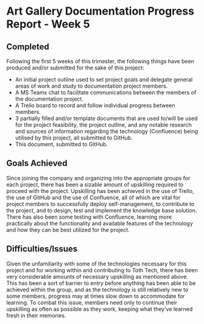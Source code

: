 # Art Gallery Documentation Progress Report - Week 5

## Completed

Following the first 5 weeks of this trimester, the following things have been produced and/or
submitted for the sake of this project:

- An initial project outline used to set project goals and delegate general areas of work and study
  to documentation project members.
- A MS Teams chat to facilitate communications between the members of the documentation project.
- A Trello board to record and follow individual progress between members.
- 3 partially filled and/or template documents that are used to/will be used for the project
  feasibility, the project outline, and any notable research and sources of information regarding
  the technology (Confluence) being utilised by this project, all submitted to GitHub.
- This document, submitted to GitHub.

## Goals Achieved

Since joining the company and organizing into the appropriate groups for each project, there has
been a sizable amount of upskilling required to proceed with the project. Upskilling has been
achieved in the use of Trello, the use of GitHub and the use of Confluence, all of which are vital
for project members to successfully deploy self-management, to contribute to the project, and to
design, test and implement the knowledge base solution. There has also been some testing with
Confluence, learning more practically about the functionality and available features of the
technology and how they can be best utilized for the project.

## Difficulties/Issues

Given the unfamiliarity with some of the technologies necessary for this project and for working
within and contributing to Toth Tech, there has been very considerable amounts of necessary
upskilling as mentioned above. This has been a sort of barrier to entry before anything has been
able to be achieved within the group, and as the technology is still relatively new to some members,
progress may at times slow down to accommodate for learning. To combat this issue, members need only
to continue their upskilling as often as possible as they work, keeping what they’ve learned fresh
in their memories.
